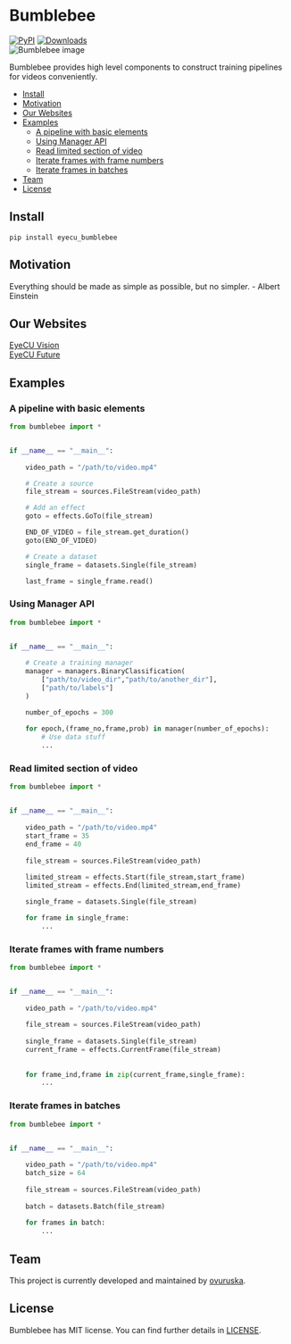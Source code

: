 # Bumblebee
[![PyPI](https://img.shields.io/pypi/v/eyecu_bumblebee.svg)](https://pypi.python.org/pypi/eyecu_bumblebee)
[![Downloads](http://pepy.tech/badge/eyecu_bumblebee)](https://pepy.tech/project/eyecu_bumblebee) \
![Bumblebee image](./docs/bumblebee.png)

Bumblebee provides high level components to construct training pipelines for videos conveniently.


- [Install](#install)
- [Motivation](#motto)
- [Our Websites](#our-websites)
- [Examples](#examples)
    - [A pipeline with basic elements](#a-pipeline-with-basic-elements)
    - [Using Manager API](#using-manager-api)
    - [Read limited section of video](#read--limited-section-of-video)
    - [Iterate frames with frame numbers](#iterate-frames-with-frame-numbers)
    - [Iterate frames in batches](#iterate-frames-in-batches)
- [Team](#team)
- [License](#license)



## Install

```
pip install eyecu_bumblebee
```

## Motivation

Everything should be made as simple as possible, but no simpler. - Albert Einstein

## Our Websites

[EyeCU Vision](https://eyecuvision.com/) \
[EyeCU Future](https://eyecufuture.com/) 


## Examples

### A pipeline with basic elements

```python
from bumblebee import *


if __name__ == "__main__":
    
    video_path = "/path/to/video.mp4"

    # Create a source
    file_stream = sources.FileStream(video_path)

    # Add an effect
    goto = effects.GoTo(file_stream)

    END_OF_VIDEO = file_stream.get_duration()
    goto(END_OF_VIDEO)

    # Create a dataset
    single_frame = datasets.Single(file_stream)

    last_frame = single_frame.read()

```

### Using Manager API

```python
from bumblebee import *


if __name__ == "__main__":
    
    # Create a training manager
    manager = managers.BinaryClassification(
        ["path/to/video_dir","path/to/another_dir"],
        ["path/to/labels"]
    )

    number_of_epochs = 300
    
    for epoch,(frame_no,frame,prob) in manager(number_of_epochs):
        # Use data stuff
        ...    

```


### Read  limited section of video
```python
from bumblebee import *


if __name__ == "__main__":
  
    video_path = "/path/to/video.mp4"
    start_frame = 35
    end_frame = 40
    
    file_stream = sources.FileStream(video_path)
    
    limited_stream = effects.Start(file_stream,start_frame)
    limited_stream = effects.End(limited_stream,end_frame)

    single_frame = datasets.Single(file_stream)

    for frame in single_frame:
        ...  

```

### Iterate frames with frame numbers
```python
from bumblebee import *


if __name__ == "__main__":
  
    video_path = "/path/to/video.mp4"
    
    file_stream = sources.FileStream(video_path)
    
    single_frame = datasets.Single(file_stream)
    current_frame = effects.CurrentFrame(file_stream)
    
    
    for frame_ind,frame in zip(current_frame,single_frame):
        ...  

``` 



### Iterate frames in batches

```python
from bumblebee import *


if __name__ == "__main__":
  
    video_path = "/path/to/video.mp4"
    batch_size = 64
    
    file_stream = sources.FileStream(video_path)
    
    batch = datasets.Batch(file_stream)
    
    for frames in batch:
        ...  

``` 

## Team
This project is currently developed and maintained by [ovuruska](https://github.com/ovuruska).


## License
Bumblebee has MIT license. You can find further details in [LICENSE](LICENSE).

